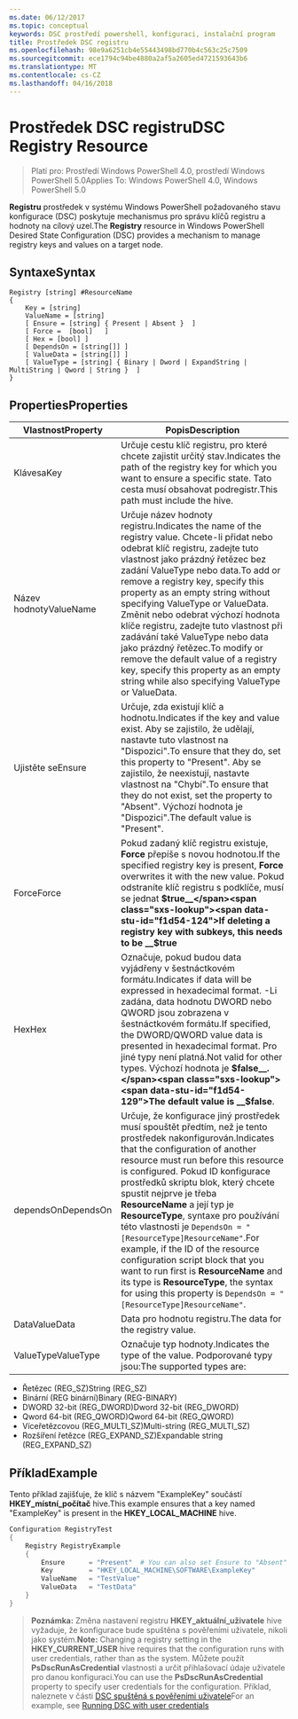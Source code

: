 ```yaml
---
ms.date: 06/12/2017
ms.topic: conceptual
keywords: DSC prostředí powershell, konfiguraci, instalační program
title: Prostředek DSC registru
ms.openlocfilehash: 98e9a6251cb4e55443498bd770b4c563c25c7509
ms.sourcegitcommit: ece1794c94be4880a2af5a2605ed4721593643b6
ms.translationtype: MT
ms.contentlocale: cs-CZ
ms.lasthandoff: 04/16/2018
---
```

# <a name="dsc-registry-resource"></a><span data-ttu-id="f1d54-103">Prostředek DSC registru</span><span class="sxs-lookup"><span data-stu-id="f1d54-103">DSC Registry Resource</span></span>

> <span data-ttu-id="f1d54-104">Platí pro: Prostředí Windows PowerShell 4.0, prostředí Windows PowerShell 5.0</span><span class="sxs-lookup"><span data-stu-id="f1d54-104">Applies To: Windows PowerShell 4.0, Windows PowerShell 5.0</span></span>

<span data-ttu-id="f1d54-105">**Registru** prostředek v systému Windows PowerShell požadovaného stavu konfigurace (DSC) poskytuje mechanismus pro správu klíčů registru a hodnoty na cílový uzel.</span><span class="sxs-lookup"><span data-stu-id="f1d54-105">The **Registry** resource in Windows PowerShell Desired State Configuration (DSC) provides a mechanism to manage registry keys and values on a target node.</span></span>

## <a name="syntax"></a><span data-ttu-id="f1d54-106">Syntaxe</span><span class="sxs-lookup"><span data-stu-id="f1d54-106">Syntax</span></span>

```
Registry [string] #ResourceName
{
    Key = [string]
    ValueName = [string]
    [ Ensure = [string] { Present | Absent }  ]
    [ Force =  [bool]   ]
    [ Hex = [bool] ]
    [ DependsOn = [string[]] ]
    [ ValueData = [string[]] ]
    [ ValueType = [string] { Binary | Dword | ExpandString | MultiString | Qword | String }  ]
}
```

## <a name="properties"></a><span data-ttu-id="f1d54-107">Properties</span><span class="sxs-lookup"><span data-stu-id="f1d54-107">Properties</span></span>
|  <span data-ttu-id="f1d54-108">Vlastnost</span><span class="sxs-lookup"><span data-stu-id="f1d54-108">Property</span></span>  |  <span data-ttu-id="f1d54-109">Popis</span><span class="sxs-lookup"><span data-stu-id="f1d54-109">Description</span></span>   |
|---|---|
| <span data-ttu-id="f1d54-110">Klávesa</span><span class="sxs-lookup"><span data-stu-id="f1d54-110">Key</span></span>| <span data-ttu-id="f1d54-111">Určuje cestu klíč registru, pro které chcete zajistit určitý stav.</span><span class="sxs-lookup"><span data-stu-id="f1d54-111">Indicates the path of the registry key for which you want to ensure a specific state.</span></span> <span data-ttu-id="f1d54-112">Tato cesta musí obsahovat podregistr.</span><span class="sxs-lookup"><span data-stu-id="f1d54-112">This path must include the hive.</span></span>|
| <span data-ttu-id="f1d54-113">Název hodnoty</span><span class="sxs-lookup"><span data-stu-id="f1d54-113">ValueName</span></span>| <span data-ttu-id="f1d54-114">Určuje název hodnoty registru.</span><span class="sxs-lookup"><span data-stu-id="f1d54-114">Indicates the name of the registry value.</span></span> <span data-ttu-id="f1d54-115">Chcete-li přidat nebo odebrat klíč registru, zadejte tuto vlastnost jako prázdný řetězec bez zadání ValueType nebo data.</span><span class="sxs-lookup"><span data-stu-id="f1d54-115">To add or remove a registry key, specify this property as an empty string without specifying ValueType or ValueData.</span></span> <span data-ttu-id="f1d54-116">Změnit nebo odebrat výchozí hodnota klíče registru, zadejte tuto vlastnost při zadávání také ValueType nebo data jako prázdný řetězec.</span><span class="sxs-lookup"><span data-stu-id="f1d54-116">To modify or remove the default value of a registry key, specify this property as an empty string while also specifying ValueType or ValueData.</span></span>|
| <span data-ttu-id="f1d54-117">Ujistěte se</span><span class="sxs-lookup"><span data-stu-id="f1d54-117">Ensure</span></span>| <span data-ttu-id="f1d54-118">Určuje, zda existují klíč a hodnotu.</span><span class="sxs-lookup"><span data-stu-id="f1d54-118">Indicates if the key and value exist.</span></span> <span data-ttu-id="f1d54-119">Aby se zajistilo, že udělají, nastavte tuto vlastnost na "Dispozici".</span><span class="sxs-lookup"><span data-stu-id="f1d54-119">To ensure that they do, set this property to "Present".</span></span> <span data-ttu-id="f1d54-120">Aby se zajistilo, že neexistují, nastavte vlastnost na "Chybí".</span><span class="sxs-lookup"><span data-stu-id="f1d54-120">To ensure that they do not exist, set the property to "Absent".</span></span> <span data-ttu-id="f1d54-121">Výchozí hodnota je "Dispozici".</span><span class="sxs-lookup"><span data-stu-id="f1d54-121">The default value is "Present".</span></span>|
| <span data-ttu-id="f1d54-122">Force</span><span class="sxs-lookup"><span data-stu-id="f1d54-122">Force</span></span>| <span data-ttu-id="f1d54-123">Pokud zadaný klíč registru existuje, __Force__ přepíše s novou hodnotou.</span><span class="sxs-lookup"><span data-stu-id="f1d54-123">If the specified registry key is present, __Force__ overwrites it with the new value.</span></span> <span data-ttu-id="f1d54-124">Pokud odstraníte klíč registru s podklíče, musí se jednat __$true__</span><span class="sxs-lookup"><span data-stu-id="f1d54-124">If deleting a registry key with subkeys, this needs to be __$true__</span></span>|
| <span data-ttu-id="f1d54-125">Hex</span><span class="sxs-lookup"><span data-stu-id="f1d54-125">Hex</span></span>| <span data-ttu-id="f1d54-126">Označuje, pokud budou data vyjádřeny v šestnáctkovém formátu.</span><span class="sxs-lookup"><span data-stu-id="f1d54-126">Indicates if data will be expressed in hexadecimal format.</span></span> <span data-ttu-id="f1d54-127">-Li zadána, data hodnotu DWORD nebo QWORD jsou zobrazena v šestnáctkovém formátu.</span><span class="sxs-lookup"><span data-stu-id="f1d54-127">If specified, the DWORD/QWORD value data is presented in hexadecimal format.</span></span> <span data-ttu-id="f1d54-128">Pro jiné typy není platná.</span><span class="sxs-lookup"><span data-stu-id="f1d54-128">Not valid for other types.</span></span> <span data-ttu-id="f1d54-129">Výchozí hodnota je __$false__.</span><span class="sxs-lookup"><span data-stu-id="f1d54-129">The default value is __$false__.</span></span>|
| <span data-ttu-id="f1d54-130">dependsOn</span><span class="sxs-lookup"><span data-stu-id="f1d54-130">DependsOn</span></span>| <span data-ttu-id="f1d54-131">Určuje, že konfigurace jiný prostředek musí spouštět předtím, než je tento prostředek nakonfigurován.</span><span class="sxs-lookup"><span data-stu-id="f1d54-131">Indicates that the configuration of another resource must run before this resource is configured.</span></span> <span data-ttu-id="f1d54-132">Pokud ID konfigurace prostředků skriptu blok, který chcete spustit nejprve je třeba __ResourceName__ a její typ je __ResourceType__, syntaxe pro používání této vlastnosti je `DependsOn = "[ResourceType]ResourceName"`.</span><span class="sxs-lookup"><span data-stu-id="f1d54-132">For example, if the ID of the resource configuration script block that you want to run first is __ResourceName__ and its type is __ResourceType__, the syntax for using this property is `DependsOn = "[ResourceType]ResourceName"`.</span></span>|
| <span data-ttu-id="f1d54-133">Data</span><span class="sxs-lookup"><span data-stu-id="f1d54-133">ValueData</span></span>| <span data-ttu-id="f1d54-134">Data pro hodnotu registru.</span><span class="sxs-lookup"><span data-stu-id="f1d54-134">The data for the registry value.</span></span>|
| <span data-ttu-id="f1d54-135">ValueType</span><span class="sxs-lookup"><span data-stu-id="f1d54-135">ValueType</span></span>| <span data-ttu-id="f1d54-136">Označuje typ hodnoty.</span><span class="sxs-lookup"><span data-stu-id="f1d54-136">Indicates the type of the value.</span></span> <span data-ttu-id="f1d54-137">Podporované typy jsou:</span><span class="sxs-lookup"><span data-stu-id="f1d54-137">The supported types are:</span></span>
<ul><li><span data-ttu-id="f1d54-138">Řetězec (REG_SZ)</span><span class="sxs-lookup"><span data-stu-id="f1d54-138">String (REG_SZ)</span></span></li>


<li><span data-ttu-id="f1d54-139">Binární (REG binární)</span><span class="sxs-lookup"><span data-stu-id="f1d54-139">Binary (REG-BINARY)</span></span></li>


<li><span data-ttu-id="f1d54-140">DWORD 32-bit (REG_DWORD)</span><span class="sxs-lookup"><span data-stu-id="f1d54-140">Dword 32-bit (REG_DWORD)</span></span></li>


<li><span data-ttu-id="f1d54-141">Qword 64-bit (REG_QWORD)</span><span class="sxs-lookup"><span data-stu-id="f1d54-141">Qword 64-bit (REG_QWORD)</span></span></li>


<li><span data-ttu-id="f1d54-142">Víceřetězcovou (REG_MULTI_SZ)</span><span class="sxs-lookup"><span data-stu-id="f1d54-142">Multi-string (REG_MULTI_SZ)</span></span></li>


<li><span data-ttu-id="f1d54-143">Rozšíření řetězce (REG_EXPAND_SZ)</span><span class="sxs-lookup"><span data-stu-id="f1d54-143">Expandable string (REG_EXPAND_SZ)</span></span></li></ul>

## <a name="example"></a><span data-ttu-id="f1d54-144">Příklad</span><span class="sxs-lookup"><span data-stu-id="f1d54-144">Example</span></span>
<span data-ttu-id="f1d54-145">Tento příklad zajišťuje, že klíč s názvem "ExampleKey" součástí **HKEY\_místní\_počítač** hive.</span><span class="sxs-lookup"><span data-stu-id="f1d54-145">This example ensures that a key named "ExampleKey" is present in the **HKEY\_LOCAL\_MACHINE** hive.</span></span>
```powershell
Configuration RegistryTest
{
    Registry RegistryExample
    {
        Ensure      = "Present"  # You can also set Ensure to "Absent"
        Key         = "HKEY_LOCAL_MACHINE\SOFTWARE\ExampleKey"
        ValueName   = "TestValue"
        ValueData   = "TestData"
    }
}
```

><span data-ttu-id="f1d54-146">**Poznámka:** Změna nastavení registru **HKEY\_aktuální\_uživatele** hive vyžaduje, že konfigurace bude spuštěna s pověřeními uživatele, nikoli jako systém.</span><span class="sxs-lookup"><span data-stu-id="f1d54-146">**Note:** Changing a registry setting in the **HKEY\_CURRENT\_USER** hive requires that the configuration runs with user credentials, rather than as the system.</span></span>
><span data-ttu-id="f1d54-147">Můžete použít **PsDscRunAsCredential** vlastnosti a určit přihlašovací údaje uživatele pro danou konfiguraci.</span><span class="sxs-lookup"><span data-stu-id="f1d54-147">You can use the **PsDscRunAsCredential** property to specify user credentials for the configuration.</span></span> <span data-ttu-id="f1d54-148">Příklad, naleznete v části [DSC spuštěná s pověřeními uživatele](runAsUser.md)</span><span class="sxs-lookup"><span data-stu-id="f1d54-148">For an example, see [Running DSC with user credentials](runAsUser.md)</span></span>
